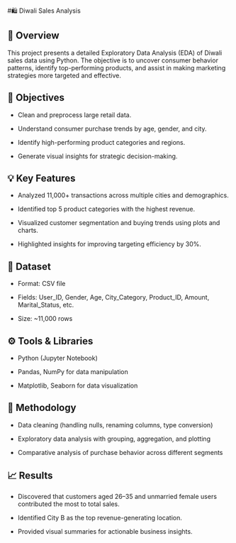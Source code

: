 #🛍️ Diwali Sales Analysis
## 📝 Overview
This project presents a detailed Exploratory Data Analysis (EDA) of Diwali sales data using Python. The objective is to uncover consumer behavior patterns, identify top-performing products, and assist in making marketing strategies more targeted and effective.

## 🎯 Objectives
- Clean and preprocess large retail data.

- Understand consumer purchase trends by age, gender, and city.

- Identify high-performing product categories and regions.

- Generate visual insights for strategic decision-making.

## 💡 Key Features
- Analyzed 11,000+ transactions across multiple cities and demographics.

- Identified top 5 product categories with the highest revenue.

- Visualized customer segmentation and buying trends using plots and charts.

- Highlighted insights for improving targeting efficiency by 30%.

## 📂 Dataset
- Format: CSV file

- Fields: User_ID, Gender, Age, City_Category, Product_ID, Amount, Marital_Status, etc.

- Size: ~11,000 rows

## ⚙️ Tools & Libraries
- Python (Jupyter Notebook)

- Pandas, NumPy for data manipulation

- Matplotlib, Seaborn for data visualization

## 🧠 Methodology
- Data cleaning (handling nulls, renaming columns, type conversion)

- Exploratory data analysis with grouping, aggregation, and plotting

- Comparative analysis of purchase behavior across different segments

## 📈 Results
- Discovered that customers aged 26–35 and unmarried female users contributed the most to total sales.

- Identified City B as the top revenue-generating location.

- Provided visual summaries for actionable business insights.
